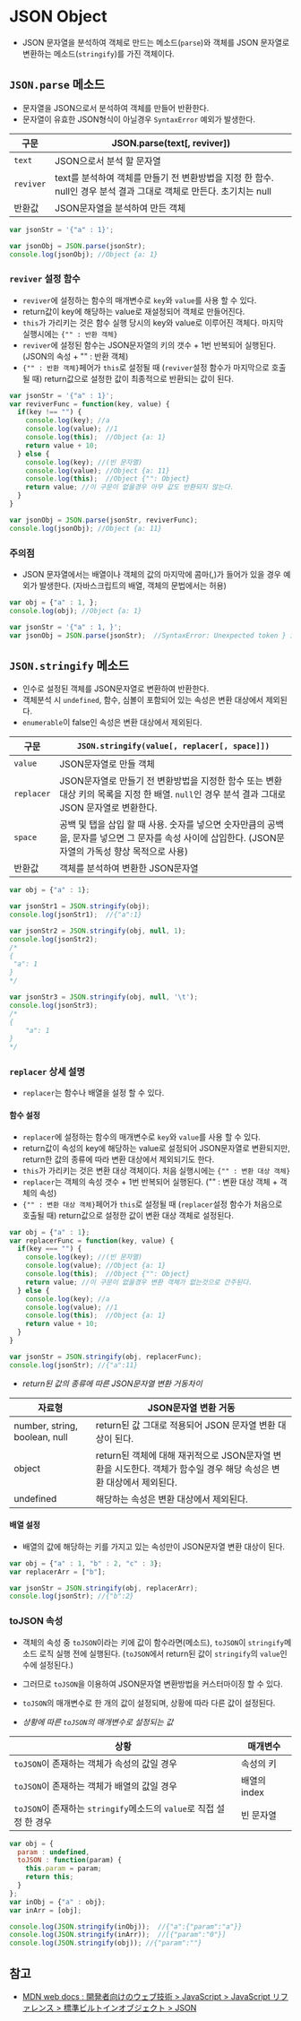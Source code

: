 # JSON Object
- JSON 문자열을 분석하여 객체로 만드는 메소드(`parse`)와 객체를 JSON 문자열로 변환하는 메소드(`stringify`)를 가진 객체이다.

## `JSON.parse` 메소드
- 문자열을 JSON으로서 분석하여 객체를 만들어 반환한다.
- 문자열이 유효한 JSON형식이 아닐경우 `SyntaxError` 예외가 발생한다.

구문 | JSON.parse(text[, reviver])
-----|----------------------------
`text` | JSON으로서 분석 할 문자열
`reviver` | text를 분석하여 객체를 만들기 전 변환방법을 지정 한 함수. null인 경우 분석 결과 그대로 객체로 만든다. 초기치는 null
반환값 | JSON문자열을 분석하여 만든 객체

```javascript
var jsonStr = '{"a" : 1}';

var jsonObj = JSON.parse(jsonStr);
console.log(jsonObj); //Object {a: 1}
```

### `reviver` 설정 함수
- `reviver`에 설정하는 함수의 매개변수로 `key`와 `value`를 사용 할 수 있다.
- return값이 key에 해당하는 value로 재설정되어 객체로 만들어진다.
- `this`가 가리키는 것은 함수 실행 당시의 key와 value로 이루어진 객체다. 마지막 실행시에는 `{"" : 반환 객체}`
- `reviver`에 설정된 함수는 JSON문자열의 키의 갯수 + 1번 반복되어 실행된다. (JSON의 속성 + "" : 반환 객체)
- `{"" : 반환 객체}`페어가 `this`로 설정될 때 (`reviver`설정 함수가 마지막으로 호출될 때) return값으로 설정한 값이 최종적으로 반환되는 값이 된다.
```javascript
var jsonStr = '{"a" : 1}';
var reviverFunc = function(key, value) {
  if(key !== "") {
    console.log(key); //a
    console.log(value); //1
    console.log(this);  //Object {a: 1}
    return value + 10;
  } else {
    console.log(key); //(빈 문자열)
    console.log(value); //Object {a: 11}
    console.log(this);  //Object {"": Object}
    return value; //이 구문이 없을경우 아무 값도 반환되지 않는다.
  }
}

var jsonObj = JSON.parse(jsonStr, reviverFunc);
console.log(jsonObj); //Object {a: 11}
```

### 주의점
- JSON 문자열에서는 배열이나 객체의 값의 마지막에 콤마(,)가 들어가 있을 경우 예외가 발생한다. (자바스크립트의 배열, 객체의 문법에서는 허용)

```javascript
var obj = {"a" : 1, };
console.log(obj); //Object {a: 1}

var jsonStr = '{"a" : 1, }';
var jsonObj = JSON.parse(jsonStr);  //SyntaxError: Unexpected token } in JSON at position 10
```

## `JSON.stringify` 메소드
- 인수로 설정된 객체를 JSON문자열로 변환하여 반환한다.
- 객체분석 시 `undefined`, 함수, 심볼이 포함되어 있는 속성은 변환 대상에서 제외된다.
- `enumerable`이 false인 속성은 변환 대상에서 제외된다.

구문 | `JSON.stringify(value[, replacer[, space]])`
----|----------------------------------------------
`value` | JSON문자열로 만들 객체
`replacer` | JSON문자열로 만들기 전 변환방법을 지정한 함수 또는 변환 대상 키의 목록을 지정 한 배열. `null`인 경우 분석 결과 그대로 JSON 문자열로 변환한다.
`space` | 공백 및 탭을 삽입 할 때 사용. 숫자를 넣으면 숫자만큼의 공백을, 문자를 넣으면 그 문자를 속성 사이에 삽입한다. (JSON문자열의 가독성 향상 목적으로 사용)
반환값 | 객체를 분석하여 변환한 JSON문자열

```javascript
var obj = {"a" : 1};

var jsonStr1 = JSON.stringify(obj);
console.log(jsonStr1);  //{"a":1}

var jsonStr2 = JSON.stringify(obj, null, 1);
console.log(jsonStr2);
/* 
{
 "a": 1
}
*/

var jsonStr3 = JSON.stringify(obj, null, '\t');
console.log(jsonStr3);
/* 
{
	"a": 1
} 
*/
```

### `replacer` 상세 설명
- `replacer`는 함수나 배열을 설정 할 수 있다.

#### 함수 설정
- `replacer`에 설정하는 함수의 매개변수로 `key`와 `value`를 사용 할 수 있다.
- return값이 속성의 key에 해당하는 value로 설정되어 JSON문자열로 변환되지만, return한 값의 종류에 따라 변환 대상에서 제외되기도 한다.
- `this`가 가리키는 것은 변환 대상 객체이다. 처음 실행시에는 `{"" : 변환 대상 객체}`
- `replacer`는 객체의 속성 갯수 + 1번 반복되어 실행된다. ("" : 변환 대상 객체 + 객체의 속성)
- `{"" : 변환 대상 객체}`페어가 `this`로 설정될 때 (`replacer`설정 함수가 처음으로 호출될 때) return값으로 설정한 값이 변환 대상 객체로 설정된다.

```javascript
var obj = {"a" : 1};
var replacerFunc = function(key, value) {
  if(key === "") {
    console.log(key); //(빈 문자열)
    console.log(value); //Object {a: 1}
    console.log(this);  //Object {"": Object}
    return value; //이 구문이 없을경우 변환 객체가 없는것으로 간주된다.
  } else {
    console.log(key); //a
    console.log(value); //1
    console.log(this);  //Object {a: 1}
    return value + 10;
  }
}

var jsonStr = JSON.stringify(obj, replacerFunc);
console.log(jsonStr); //{"a":11}
```

- *return된 값의 종류에 따른 JSON문자열 변환 거동차이*

자료형 | JSON문자열 변환 거동
------|---------------------
number, string, boolean, null | return된 값 그대로 적용되어 JSON 문자열 변환 대상이 된다.
object | return된 객체에 대해 재귀적으로 JSON문자열 변환을 시도한다. 객체가 함수일 경우 해당 속성은 변환 대상에서 제외된다.
undefined | 해당하는 속성은 변환 대상에서 제외된다.

#### 배열 설정
- 배열의 값에 해당하는 키를 가지고 있는 속성만이 JSON문자열 변환 대상이 된다.

```javascript
var obj = {"a" : 1, "b" : 2, "c" : 3};
var replacerArr = ["b"];

var jsonStr = JSON.stringify(obj, replacerArr);
console.log(jsonStr); //{"b":2}
```

### toJSON 속성
- 객체의 속성 중 `toJSON`이라는 키에 값이 함수라면(메소드), `toJSON`이 `stringify`메소드 로직 실행 전에 실행된다. (`toJSON`에서 return된 값이 `stringify`의 `value`인수에 설정된다.)
- 그러므로 `toJSON`을 이용하여 JSON문자열 변환방법을 커스터마이징 할 수 있다.
- `toJSON`의 매개변수로 한 개의 값이 설정되며, 상황에 따라 다른 값이 설정된다.

- *상황에 따른 `toJSON`의 매개변수로 설정되는 값*

상황 | 매개변수
----|---------
`toJSON`이 존재하는 객체가 속성의 값일 경우 | 속성의 키
`toJSON`이 존재하는 객체가 배열의 값일 경우 | 배열의 index
`toJSON`이 존재하는 `stringify`메소드의 `value`로 직접 설정 한 경우 | 빈 문자열

```javascript
var obj = {
  param : undefined,
  toJSON : function(param) {
    this.param = param;
    return this;
  }
};
var inObj = {"a" : obj};
var inArr = [obj];

console.log(JSON.stringify(inObj));  //{"a":{"param":"a"}}
console.log(JSON.stringify(inArr));  //[{"param":"0"}]
console.log(JSON.stringify(obj)); //{"param":""}
```

## 참고
- [MDN web docs : 開発者向けのウェブ技術 > JavaScript > JavaScript リファレンス > 標準ビルトインオブジェクト > JSON](https://developer.mozilla.org/ja/docs/Web/JavaScript/Reference/Global_Objects/JSON)